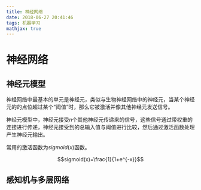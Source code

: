 ```yaml
---
title: 神经网络
date: 2018-06-27 20:41:46
tags: 机器学习
mathjax: true
---
```

# 神经网络

## 神经元模型

神经网络中最基本的单元是神经元，类似与生物神经网络中的神经元，当某个神经元的的点位超过某个“阈值”时，那么它被激活并像其他神经元发送信号。

神经元模型中，神经元接受$n$个其他神经元传递来的信号，这些信号通过带权重的连接进行传递，神经元接受到的总输入值与阈值进行比较，然后通过激活函数处理产生神经元输出。



常用的激活函数为$sigmoid(x)$函数。

$$sigmoid(x)=\frac{1}{1+e^{-x}}$$

## 感知机与多层网络

